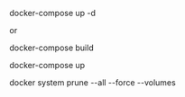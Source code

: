 
docker-compose up -d

or 

docker-compose build

docker-compose up

<!-- 一時ファイルや不要なDockerイメージを削除し、Dockerの状態をクリーンにします。 -->
docker system prune --all --force --volumes